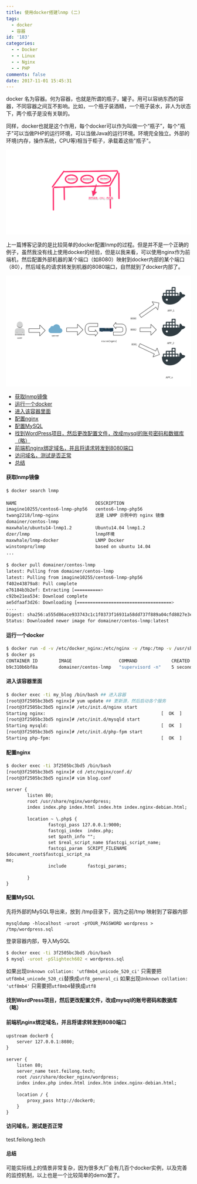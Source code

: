 ```yaml
---
title: 使用docker搭建lnmp (二)
tags:
  - docker
  - 容器
id: '183'
categories:
  - - Docker
  - - Linux
  - - Nginx
  - - PHP
comments: false
date: 2017-11-01 15:45:31
---
```


docker 名为容器。何为容器，也就是所谓的瓶子，罐子。用可以容纳东西的容器，不同容器之间互不影响。比如，一个瓶子装酒精，一个瓶子装水，非人为状态下，两个瓶子是没有关联的。

同样，docker也就是这个作用，每个docker可以作为叫做一个“瓶子”，每个"瓶子"可以当做PHP的运行环境，可以当做Java的运行环境。环境完全独立。外部的环境(内存，操作系统，CPU等)相当于柜子，承载着这些"瓶子"。
<!-- more -->
![](/uploads/2017/11/shiyi.png)

上一篇博客记录的是比较简单的docker配置lnmp的过程。但是并不是一个正确的例子，虽然我没有线上使用docker的经验，但是以我来看，可以使用nginx作为前端机，然后配置外部机器的某个端口（如8080）映射到docker内部的某个端口（80），然后域名的请求转发到机器的8080端口，自然就到了docker内部了。

![](/uploads/2017/11/tuopu.png)

*   [获取lnmp镜像](#获取lnmp镜像)
*   [运行一个docker](#运行一个docker)
*   [进入该容器里面](#进入该容器里面)
*   [配置nginx](#配置nginx)
*   [配置MySQL](#配置mysql)
*   [找到WordPress项目，然后更改配置文件，改成mysql的账号密码和数据库 （略）](#找到wordpress项目然后更改配置文件改成mysql的账号密码和数据库-略)
*   [前端机nginx绑定域名，并且将请求转发到8080端口](#前端机nginx绑定域名并且将请求转发到8080端口)
*   [访问域名，测试是否正常](#访问域名测试是否正常)
*   [总结](#总结)

#### 获取lnmp镜像

```bash
$ docker search lnmp

NAME                              DESCRIPTION                                     STARS     OFFICIAL   AUTOMATED
imagine10255/centos6-lnmp-php56   centos6-lnmp-php56                              31                   [OK]
twang2218/lnmp-nginx              这是 LNMP 示例中的 nginx 镜像                           9                    [OK]
domainer/centos-lnmp                                                              5                    [OK]
maxwhale/ubuntu14-lnmp1.2         Ubuntu14.04 lnmp1.2                             4                    [OK]
dzer/lnmp                         lnmp环境                                          4
maxwhale/lnmp-docker              LNMP Docker                                     4                    [OK]
winstonpro/lnmp                   based on ubuntu 14.04                           3
...

$ docker pull domainer/centos-lnmp
latest: Pulling from domainer/centos-lnmp
latest: Pulling from imagine10255/centos6-lnmp-php56
f402e43879a8: Pull complete
e76184b3b2ef: Extracting [==========>                                        ] 7.864 MB/36.8 MB
c92be21ea534: Download complete
ae5dfaaf3d26: Downloading [====================================>              ]  6.53 MB/8.989 MB
....
Digest: sha256:a555d86ace933743c1c1f0373f16931a58dd737f889a04cfd8027e3eeb0c3c48
Status: Downloaded newer image for domainer/centos-lnmp:latest
```

#### 运行一个docker

```bash
$ docker run -d -v /etc/docker_nginx:/etc/nginx -v /tmp:/tmp -v /usr/share/docker_nginx:/usr/share/nginx -p 8080:80 --name my_blog domainer/centos-lnmp #外部端口8080映射到内部80端口 
$ docker ps
CONTAINER ID        IMAGE                  COMMAND             CREATED             STATUS              PORTS                          NAMES
b9c310b6bf8a        domainer/centos-lnmp   "supervisord -n"    5 seconds ago       Up 4 seconds        22/tcp, 0.0.0.0:8080->80/tcp   my_blog
```

#### 进入该容器里面

```bash
$ docker exec -ti my_blog /bin/bash ## 进入容器
[root@3f2505bc3bd5 nginx]# yum update ## 更新源，然后启动各个服务
[root@3f2505bc3bd5 nginx]# /etc/init.d/nginx start
Starting nginx:                                            [  OK  ]
[root@3f2505bc3bd5 nginx]# /etc/init.d/mysqld start
Starting mysqld:                                           [  OK  ]
[root@3f2505bc3bd5 nginx]# /etc/init.d/php-fpm start
Starting php-fpm:                                          [  OK  ]
```

#### 配置nginx

```bash
$ docker exec -ti 3f2505bc3bd5 /bin/bash
[root@3f2505bc3bd5 nginx]# cd /etc/nginx/conf.d/
[root@3f2505bc3bd5 nginx]# vim blog.conf
```

```nginx
server {
        listen 80;
        root /usr/share/nginx/wordpress;
        index index.php index.html index.htm index.nginx-debian.html;

        location ~ \.php$ {
                fastcgi_pass 127.0.0.1:9000;
                fastcgi_index  index.php;
                set $path_info "";
                set $real_script_name $fastcgi_script_name;
                fastcgi_param  SCRIPT_FILENAME  $document_root$fastcgi_script_na
me;
                include        fastcgi_params;

        }
}
```

#### 配置MySQL

先将外部的MySQL导出来，放到 /tmp目录下，因为之前/tmp 映射到了容器内部

```mysql
mysqldump -hlocalhost -uroot -pYOUR_PASSWORD wordpress > /tmp/wordpress.sql
```

登录容器内部，导入MySQL

```bash
$ docker exec -ti 3f2505bc3bd5 /bin/bash
$ mysql -uroot -pSlightech602 < wordpress.sql
```

如果出现`Unknown collation: 'utf8mb4_unicode_520_ci'` 只需要把`utf8mb4_unicode_520_ci`替换成`utf8_general_ci` 如果出现`Unknown collation: 'utf8mb4'` 只需要把`utf8mb4`替换成`utf8`

#### 找到WordPress项目，然后更改配置文件，改成mysql的账号密码和数据库 （略）

#### 前端机nginx绑定域名，并且将请求转发到8080端口

```nginx
upstream docker0 {
    server 127.0.0.1:8080;
}

server {
    listen 80;
    server_name test.feilong.tech;
    root /usr/share/docker_nginx/wordpress;
    index index.php index.html index.htm index.nginx-debian.html;

    location / {
        proxy_pass http://docker0;
    }
}
```

#### 访问域名，测试是否正常

test.feilong.tech

#### 总结

可能实际线上的情景非常复杂，因为很多大厂会有几百个docker实例，以及完善的监控机制，以上也是一个比较简单的demo罢了。